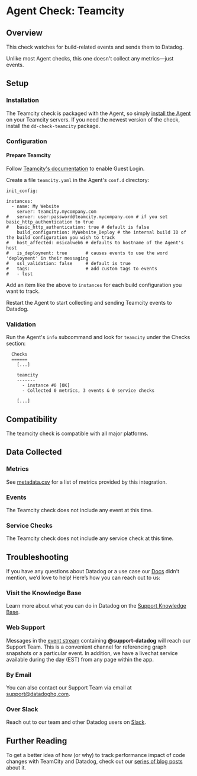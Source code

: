 # Agent Check: Teamcity

## Overview

This check watches for build-related events and sends them to Datadog.

Unlike most Agent checks, this one doesn't collect any metrics—just events.

## Setup
### Installation

The Teamcity check is packaged with the Agent, so simply [install the Agent](https://app.datadoghq.com/account/settings#agent) on your Teamcity servers. If you need the newest version of the check, install the `dd-check-teamcity` package.

### Configuration
#### Prepare Teamcity

Follow [Teamcity's documentation](https://confluence.jetbrains.com/display/TCD9/Enabling+Guest+Login) to enable Guest Login. 

Create a file `teamcity.yaml` in the Agent's `conf.d` directory:

```
init_config:

instances:
  - name: My Website
    server: teamcity.mycompany.com
#   server: user:password@teamcity.mycompany.com # if you set basic_http_authentication to true
#   basic_http_authentication: true # default is false
    build_configuration: MyWebsite_Deploy # the internal build ID of the build configuration you wish to track
#   host_affected: msicalweb6 # defaults to hostname of the Agent's host
#   is_deployment: true       # causes events to use the word 'deployment' in their messaging
#   ssl_validation: false     # default is true
#   tags:                     # add custom tags to events
#   - test
```

Add an item like the above to `instances` for each build configuration you want to track.

Restart the Agent to start collecting and sending Teamcity events to Datadog.

### Validation

Run the Agent's `info` subcommand and look for `teamcity` under the Checks section:

```
  Checks
  ======
    [...]

    teamcity
    -------
      - instance #0 [OK]
      - Collected 0 metrics, 3 events & 0 service checks

    [...]
```

## Compatibility

The teamcity check is compatible with all major platforms.

## Data Collected
### Metrics
See [metadata.csv](https://github.com/DataDog/integrations-core/blob/master/teamcity/metadata.csv) for a list of metrics provided by this integration.

### Events
The Teamcity check does not include any event at this time.

### Service Checks
The Teamcity check does not include any service check at this time.

## Troubleshooting

If you have any questions about Datadog or a use case our [Docs](https://docs.datadoghq.com/) didn’t mention, we’d love to help! Here’s how you can reach out to us:

### Visit the Knowledge Base

Learn more about what you can do in Datadog on the [Support Knowledge Base](https://datadog.zendesk.com/agent/).

### Web Support

Messages in the [event stream](https://app.datadoghq.com/event/stream) containing **@support-datadog** will reach our Support Team. This is a convenient channel for referencing graph snapshots or a particular event. In addition, we have a livechat service available during the day (EST) from any page within the app.

### By Email

You can also contact our Support Team via email at [support@datadoghq.com](mailto:support@datadoghq.com).

### Over Slack

Reach out to our team and other Datadog users on [Slack](http://chat.datadoghq.com/).

## Further Reading
To get a better idea of how (or why) to track performance impact of code changes with TeamCity and Datadog, check out our [series of blog posts](https://www.datadoghq.com/blog/track-performance-impact-of-code-changes-with-teamcity-and-datadog/) about it.
